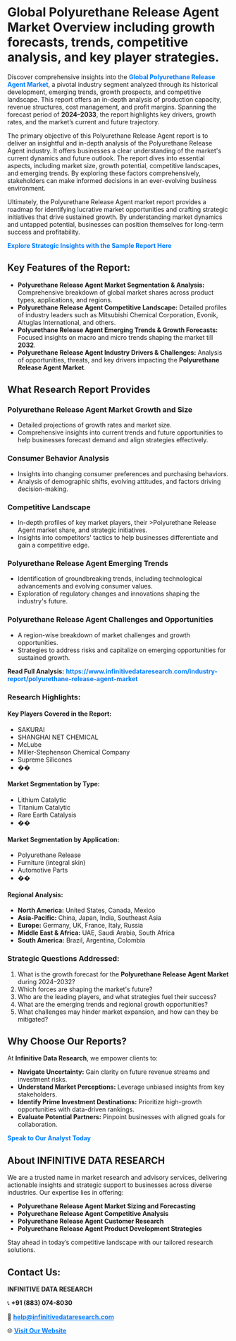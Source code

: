 <h1>Global Polyurethane Release Agent Market Overview including growth forecasts, trends, competitive analysis, and key player strategies.</h1>
<p>
Discover comprehensive insights into the 
<a href="https://www.infinitivedataresearch.com/industry-report/polyurethane-release-agent-market" rel="dofollow" style="color: #007BFF; text-decoration: none;"><strong>Global Polyurethane Release Agent Market</strong></a>, a pivotal industry segment analyzed through its historical development, emerging trends, growth prospects, and competitive landscape. This report offers an in-depth analysis of production capacity, revenue structures, cost management, and profit margins. Spanning the forecast period of <strong>2024–2033</strong>, the report highlights key drivers, growth rates, and the market’s current and future trajectory.
</p>
<p>
The primary objective of this Polyurethane Release Agent report is to deliver an insightful and in-depth analysis of the Polyurethane Release Agent industry. It offers businesses a clear understanding of the market's current dynamics and future outlook. The report dives into essential aspects, including market size, growth potential, competitive landscapes, and emerging trends. By exploring these factors comprehensively, stakeholders can make informed decisions in an ever-evolving business environment.
</p>
<p>
Ultimately, the Polyurethane Release Agent market report provides a roadmap for identifying lucrative market opportunities and crafting strategic initiatives that drive sustained growth. By understanding market dynamics and untapped potential, businesses can position themselves for long-term success and profitability.
</p>
<p>
<a href="https://www.infinitivedataresearch.com/request-sample/reportId=104526" style="color: #007BFF; text-decoration: none;"><strong>Explore Strategic Insights with the Sample Report Here</strong></a>
</p>

<h2>Key Features of the Report:</h2>
<ul>
<li><strong>Polyurethane Release Agent Market Segmentation & Analysis:</strong> Comprehensive breakdown of global market shares across product types, applications, and regions.</li>
<li><strong>Polyurethane Release Agent Competitive Landscape:</strong> Detailed profiles of industry leaders such as Mitsubishi Chemical Corporation, Evonik, Altuglas International, and others.</li>
<li><strong>Polyurethane Release Agent Emerging Trends & Growth Forecasts:</strong> Focused insights on macro and micro trends shaping the market till <strong>2032</strong>.</li>
<li><strong>Polyurethane Release Agent Industry Drivers & Challenges:</strong> Analysis of opportunities, threats, and key drivers impacting the <strong>Polyurethane Release Agent Market</strong>.</li>
</ul>

<h2>What Research Report Provides</h2>
<h3>Polyurethane Release Agent Market Growth and Size</h3>
<ul>
<li>Detailed projections of growth rates and market size.</li>
<li>Comprehensive insights into current trends and future opportunities to help businesses forecast demand and align strategies effectively.</li>
</ul>

<h3>Consumer Behavior Analysis</h3>
<ul>
<li>Insights into changing consumer preferences and purchasing behaviors.</li>
<li>Analysis of demographic shifts, evolving attitudes, and factors driving decision-making.</li>
</ul>

<h3>Competitive Landscape</h3>
<ul>
<li>In-depth profiles of key market players, their >Polyurethane Release Agent market share, and strategic initiatives.</li>
<li>Insights into competitors' tactics to help businesses differentiate and gain a competitive edge.</li>
</ul>

<h3>Polyurethane Release Agent Emerging Trends</h3>
<ul>
<li>Identification of groundbreaking trends, including technological advancements and evolving consumer values.</li>
<li>Exploration of regulatory changes and innovations shaping the industry's future.</li>
</ul>

<h3>Polyurethane Release Agent Challenges and Opportunities</h3>
<ul>
<li>A region-wise breakdown of market challenges and growth opportunities.</li>
<li>Strategies to address risks and capitalize on emerging opportunities for sustained growth.</li>
</ul>
<p><strong>Read Full Analysis:</strong> <a href="https://www.infinitivedataresearch.com/industry-report/polyurethane-release-agent-market" rel="dofollow" style="color: #007BFF; text-decoration: none;"><strong>https://www.infinitivedataresearch.com/industry-report/polyurethane-release-agent-market</strong></a></p>
<h3>Research Highlights:</h3>
<h4>Key Players Covered in the Report:</h4>
<ul><li>SAKURAI</li><li>SHANGHAI NET CHEMICAL</li><li>McLube</li><li>Miller-Stephenson Chemical Company</li><li>Supreme Silicones</li><li>��</li></ul>
<h4>Market Segmentation by Type:</h4>
<ul><li>Lithium Catalytic</li><li>Titanium Catalytic</li><li>Rare Earth Catalysis</li><li>��</li></ul>
<h4>Market Segmentation by Application:</h4>
<ul><li>Polyurethane Release</li><li>Furniture (integral skin)</li><li>Automotive Parts</li><li>��</li></ul>

<h4>Regional Analysis:</h4>
<ul>
<li><strong>North America:</strong> United States, Canada, Mexico</li>
<li><strong>Asia-Pacific:</strong> China, Japan, India, Southeast Asia</li>
<li><strong>Europe:</strong> Germany, UK, France, Italy, Russia</li>
<li><strong>Middle East & Africa:</strong> UAE, Saudi Arabia, South Africa</li>
<li><strong>South America:</strong> Brazil, Argentina, Colombia</li>
</ul>

<h3>Strategic Questions Addressed:</h3>
<ol>
<li>What is the growth forecast for the <strong>Polyurethane Release Agent Market</strong> during 2024–2032?</li>
<li>Which forces are shaping the market's future?</li>
<li>Who are the leading players, and what strategies fuel their success?</li>
<li>What are the emerging trends and regional growth opportunities?</li>
<li>What challenges may hinder market expansion, and how can they be mitigated?</li>
</ol>

<h2>Why Choose Our Reports?</h2>
<p>At <strong>Infinitive Data Research</strong>, we empower clients to:</p>
<ul>
<li><strong>Navigate Uncertainty:</strong> Gain clarity on future revenue streams and investment risks.</li>
<li><strong>Understand Market Perceptions:</strong> Leverage unbiased insights from key stakeholders.</li>
<li><strong>Identify Prime Investment Destinations:</strong> Prioritize high-growth opportunities with data-driven rankings.</li>
<li><strong>Evaluate Potential Partners:</strong> Pinpoint businesses with aligned goals for collaboration.</li>
</ul>
<p><a href="https://www.infinitivedataresearch.com/industry-report/polyurethane-release-agent-market" rel="dofollow" style="color: #007BFF; text-decoration: none;"><strong>Speak to Our Analyst Today</strong></a></p>

<h2>About INFINITIVE DATA RESEARCH</h2>
<p>We are a trusted name in market research and advisory services, delivering actionable insights and strategic support to businesses across diverse industries. Our expertise lies in offering:</p>
<ul>
<li><strong>Polyurethane Release Agent Market Sizing and Forecasting</strong></li>
<li><strong>Polyurethane Release Agent Competitive Analysis</strong></li>
<li><strong>Polyurethane Release Agent Customer Research</strong></li>
<li><strong>Polyurethane Release Agent Product Development Strategies</strong></li>
</ul>
<p>Stay ahead in today’s competitive landscape with our tailored research solutions.</p>

<h2>Contact Us:</h2>
<p><strong>INFINITIVE DATA RESEARCH</strong></p>
<p>📞 <strong>+91 (883) 074-8030</strong></p>
<p>📧 <strong><a href="mailto:help@infinitivedataresearch.com" style="color: #007BFF;">help@infinitivedataresearch.com</a></strong></p>
<p>🌐 <strong><a href="https://www.infinitivedataresearch.com" rel="dofollow" style="color: #007BFF;">Visit Our Website</a></strong></p>